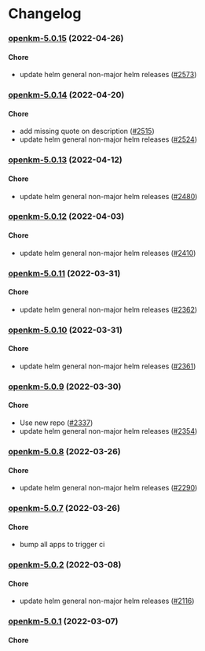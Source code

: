 # Changelog<br>


<a name="openkm-5.0.15"></a>
### [openkm-5.0.15](https://github.com/truecharts/apps/compare/openkm-5.0.14...openkm-5.0.15) (2022-04-26)

#### Chore

* update helm general non-major helm releases ([#2573](https://github.com/truecharts/apps/issues/2573))



<a name="openkm-5.0.14"></a>
### [openkm-5.0.14](https://github.com/truecharts/apps/compare/openkm-5.0.13...openkm-5.0.14) (2022-04-20)

#### Chore

* add missing quote on description ([#2515](https://github.com/truecharts/apps/issues/2515))
* update helm general non-major helm releases ([#2524](https://github.com/truecharts/apps/issues/2524))



<a name="openkm-5.0.13"></a>
### [openkm-5.0.13](https://github.com/truecharts/apps/compare/openkm-5.0.12...openkm-5.0.13) (2022-04-12)

#### Chore

* update helm general non-major helm releases ([#2480](https://github.com/truecharts/apps/issues/2480))



<a name="openkm-5.0.12"></a>
### [openkm-5.0.12](https://github.com/truecharts/apps/compare/openkm-5.0.11...openkm-5.0.12) (2022-04-03)

#### Chore

* update helm general non-major helm releases ([#2410](https://github.com/truecharts/apps/issues/2410))



<a name="openkm-5.0.11"></a>
### [openkm-5.0.11](https://github.com/truecharts/apps/compare/openkm-5.0.10...openkm-5.0.11) (2022-03-31)

#### Chore

* update helm general non-major helm releases ([#2362](https://github.com/truecharts/apps/issues/2362))



<a name="openkm-5.0.10"></a>
### [openkm-5.0.10](https://github.com/truecharts/apps/compare/openkm-5.0.9...openkm-5.0.10) (2022-03-31)

#### Chore

* update helm general non-major helm releases ([#2361](https://github.com/truecharts/apps/issues/2361))



<a name="openkm-5.0.9"></a>
### [openkm-5.0.9](https://github.com/truecharts/apps/compare/openkm-5.0.8...openkm-5.0.9) (2022-03-30)

#### Chore

* Use new repo ([#2337](https://github.com/truecharts/apps/issues/2337))
* update helm general non-major helm releases ([#2354](https://github.com/truecharts/apps/issues/2354))



<a name="openkm-5.0.8"></a>
### [openkm-5.0.8](https://github.com/truecharts/apps/compare/openkm-5.0.7...openkm-5.0.8) (2022-03-26)

#### Chore

* update helm general non-major helm releases ([#2290](https://github.com/truecharts/apps/issues/2290))



<a name="openkm-5.0.7"></a>
### [openkm-5.0.7](https://github.com/truecharts/apps/compare/openkm-5.0.6...openkm-5.0.7) (2022-03-26)

#### Chore

* bump all apps to trigger ci



<a name="openkm-5.0.2"></a>
### [openkm-5.0.2](https://github.com/truecharts/apps/compare/openkm-5.0.1...openkm-5.0.2) (2022-03-08)

#### Chore

* update helm general non-major helm releases ([#2116](https://github.com/truecharts/apps/issues/2116))



<a name="openkm-5.0.1"></a>
### [openkm-5.0.1](https://github.com/truecharts/apps/compare/openkm-5.0.0...openkm-5.0.1) (2022-03-07)

#### Chore
